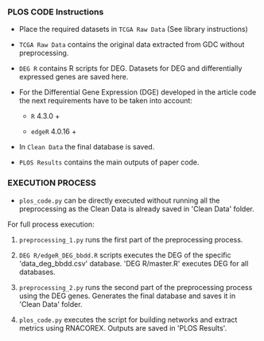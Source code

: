 ### PLOS CODE Instructions

* Place the required datasets in `TCGA Raw Data` (See library instructions)

* `TCGA Raw Data` contains the original data extracted from GDC without preprocessing.

* `DEG R` contains R scripts for DEG. Datasets for DEG and differentially expressed genes are saved here. 

* For the Differential Gene Expression (DGE) developed in the article code the next requirements have to be taken into account:

  - `R` 4.3.0 +

  - `edgeR` 4.0.16 +

* In `Clean Data` the final database is saved.

* `PLOS Results` contains the main outputs of paper code.


### EXECUTION PROCESS

* `plos_code.py` can be directly executed without running all the preprocessing as the Clean Data is already saved in 'Clean Data' folder.

For full process execution:

1) `preprocessing_1.py` runs the first part of the preprocessing process.

2) `DEG R/edgeR_DEG_bbdd.R` scripts executes the DEG of the specific 'data_deg_bbdd.csv' database. 'DEG R/master.R' executes DEG for all databases.

3) `preprocessing_2.py` runs the second part of the preprocessing process using the DEG genes. Generates the final database and saves it in 'Clean Data' folder.

4) `plos_code.py` executes the script for building networks and extract metrics using RNACOREX. Outputs are saved in 'PLOS Results'.

